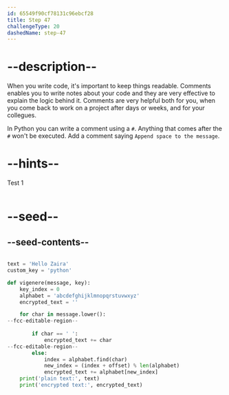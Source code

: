 ```yaml
---
id: 65549f90cf78131c96ebcf28
title: Step 47
challengeType: 20
dashedName: step-47
---
```


# --description--

When you write code, it's important to keep things readable. Comments enables you to write notes about your code and they are very effective to explain the logic behind it. Comments are very helpful both for you, when you come back to work on a project after days or weeks, and for your collegues.

In Python you can write a comment using a `#`. Anything that comes after the `#` won't be executed.
Add a comment saying `Append space to the message`.

# --hints--

Test 1

```js

```

# --seed--

## --seed-contents--

```py

text = 'Hello Zaira'
custom_key = 'python'

def vigenere(message, key):
    key_index = 0
    alphabet = 'abcdefghijklmnopqrstuvwxyz'
    encrypted_text = ''

    for char in message.lower():
--fcc-editable-region--
        
        if char == ' ':
            encrypted_text += char
--fcc-editable-region--            
        else:
            index = alphabet.find(char)    
            new_index = (index + offset) % len(alphabet)
            encrypted_text += alphabet[new_index]
    print('plain text:', text)
    print('encrypted text:', encrypted_text)

```
